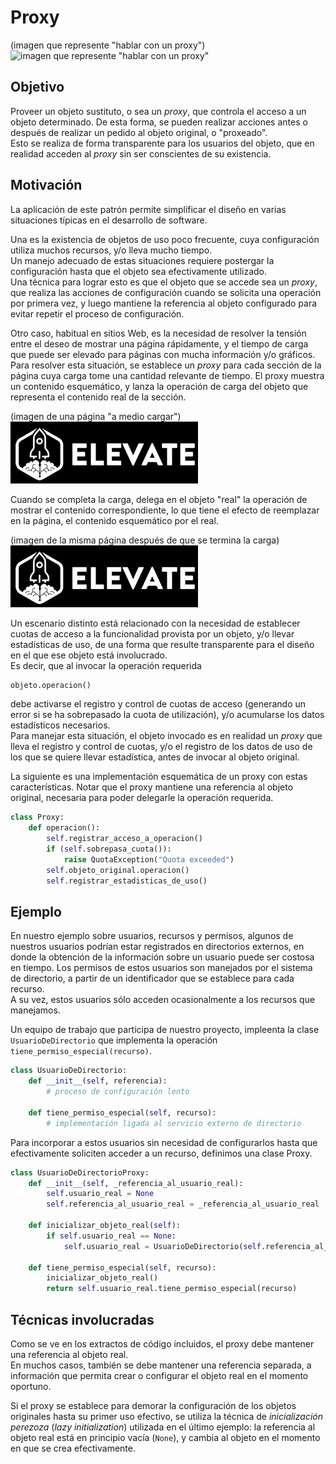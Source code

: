 # Proxy
(imagen que represente "hablar con un proxy")  
![imagen que represente "hablar con un proxy"](https://refactoring.guru/images/patterns/diagrams/proxy/solution-en.png) 

## Objetivo
Proveer un objeto sustituto, o sea un _proxy_, que controla el acceso a un objeto determinado. De esta forma, se pueden realizar acciones antes o después de realizar un pedido al objeto original, o "proxeado".  
Esto se realiza de forma transparente para los usuarios del objeto, que en realidad acceden al _proxy_ sin ser conscientes de su existencia.


## Motivación
La aplicación de este patrón permite simplificar el diseño en varias situaciones típicas en el desarrollo de software.

Una es la existencia de objetos de uso poco frecuente, cuya configuración utiliza muchos recursos, y/o lleva mucho tiempo.  
Un manejo adecuado de estas situaciones requiere postergar la configuración hasta que el objeto sea efectivamente utilizado.  
Una técnica para lograr esto es que el objeto que se accede sea un _proxy_, que realiza las acciones de configuración cuando se solicita una operación por primera vez, y luego mantiene la referencia al objeto configurado para evitar repetir el proceso de configuración.

Otro caso, habitual en sitios Web, es la necesidad de resolver la tensión entre el deseo de mostrar una página rápidamente, y el tiempo de carga que puede ser elevado para páginas con mucha información y/o gráficos.  
Para resolver esta situación, se establece un _proxy_ para cada sección de la página cuya carga tome una cantidad relevante de tiempo. El proxy muestra un contenido esquemático, y lanza la operación de carga del objeto que representa el contenido real de la sección. 

(imagen de una página "a medio cargar")  
![imagen de una página "a medio cargar"](../../images/logoelevate.jpg) 

Cuando se completa la carga, delega en el objeto "real" la operación de mostrar el contenido correspondiente, lo que tiene el efecto de reemplazar en la página, el contenido esquemático por el real.

(imagen de la misma página después de que se termina la carga)  
![imagen de la misma página después de que se termina la carga](../../images/logoelevate.jpg) 


Un escenario distinto está relacionado con la necesidad de establecer cuotas de acceso a la funcionalidad provista por un objeto, y/o llevar estadísticas de uso, de una forma que resulte transparente para el diseño en el que ese objeto está involucrado.  
Es decir, que al invocar la operación requerida
``` python
objeto.operacion()
```
debe activarse el registro y control de cuotas de acceso (generando un error si se ha sobrepasado la cuota de utilización), y/o acumularse los datos estadísticos necesarios.  
Para manejar esta situación, el objeto invocado es en realidad un _proxy_ que lleva el registro y control de cuotas, y/o el registro de los datos de uso de los que se quiere llevar estadística, antes de invocar al objeto original.  

La siguiente es una implementación esquemática de un proxy con estas características. Notar que el proxy mantiene una referencia al objeto original, necesaria para poder delegarle la operación requerida.
``` python
class Proxy:
    def operacion():
        self.registrar_acceso_a_operacion()
        if (self.sobrepasa_cuota()):
            raise QuotaException("Quota exceeded")
        self.objeto_original.operacion()
        self.registrar_estadisticas_de_uso()        
```


## Ejemplo
En nuestro ejemplo sobre usuarios, recursos y permisos, algunos de nuestros usuarios podrían estar registrados en directorios externos, en donde la obtención de la información sobre un usuario puede ser costosa en tiempo. Los permisos de estos usuarios son manejados por el sistema de directorio, a partir de un identificador que se establece para cada recurso.  
A su vez, estos usuarios sólo acceden ocasionalmente a los recursos que manejamos.

Un equipo de trabajo que participa de nuestro proyecto, impleenta la clase `UsuarioDeDirectorio` que implementa la operación `tiene_permiso_especial(recurso)`.
``` python
class UsuarioDeDirectorio:
    def __init__(self, referencia):
        # proceso de configuración lento
        
    def tiene_permiso_especial(self, recurso):
        # implementación ligada al servicio externo de directorio
```

Para incorporar a estos usuarios sin necesidad de configurarlos hasta que efectivamente soliciten acceder a un recurso, definimos una clase Proxy.
``` python
class UsuarioDeDirectorioProxy:
    def __init__(self, _referencia_al_usuario_real):
        self.usuario_real = None
        self.referencia_al_usuario_real = _referencia_al_usuario_real
        
    def inicializar_objeto_real(self):
        if self.usuario_real == None:
            self.usuario_real = UsuarioDeDirectorio(self.referencia_al_usuario_real)

    def tiene_permiso_especial(self, recurso):
        inicializar_objeto_real()
        return self.usuario_real.tiene_permiso_especial(recurso)
```


## Técnicas involucradas
Como se ve en los extractos de código incluidos, el proxy debe mantener una referencia al objeto real.  
En muchos casos, también se debe mantener una referencia separada, a información que permita crear o configurar el objeto real en el momento oportuno.

Si el proxy se establece para demorar la configuración de los objetos originales hasta su primer uso efectivo, se utiliza la técnica de _inicialización perezoza_ (_lazy initialization_) utilizada en el último ejemplo: la referencia al objeto real está en principio vacía (`None`), y cambia al objeto en el momento en que se crea efectivamente.


